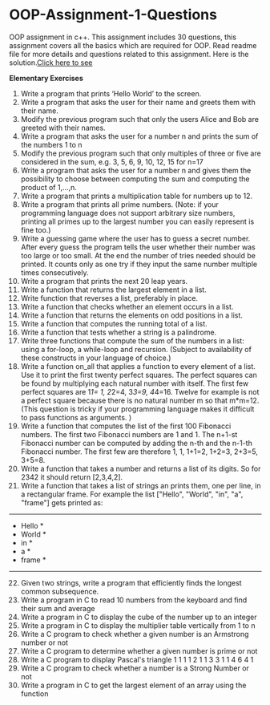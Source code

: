 # OOP-Assignment-1-Questions
OOP assignment in c++. This assignment includes 30 questions, this assignment covers all the basics which are required for OOP. Read readme file for more details and questions related to this assignment. Here is the solution.<a href="https://drive.google.com/file/d/1R4z42ohmT9-mtNmvZFet2nBwHkSzGfCq/view">Click here to see</a>

<b>Elementary Exercises</b>
1. Write a program that prints ‘Hello World’ to the screen.
2. Write a program that asks the user for their name and greets them with 
their name.
3. Modify the previous program such that only the users Alice and Bob are 
greeted with their names.
4. Write a program that asks the user for a number n and prints the sum of 
the numbers 1 to n
5. Modify the previous program such that only multiples of three or five are 
considered in the sum, e.g. 3, 5, 6, 9, 10, 12, 15 for n=17
6. Write a program that asks the user for a number n and gives them the 
possibility to choose between computing the sum and computing the 
product of 1,…,n.
7. Write a program that prints a multiplication table for numbers up to 12.
8. Write a program that prints all prime numbers. (Note: if your programming 
language does not support arbitrary size numbers, printing all primes up 
to the largest number you can easily represent is fine too.)
9. Write a guessing game where the user has to guess a secret number. 
After every guess the program tells the user whether their number was 
too large or too small. At the end the number of tries needed should be 
printed. It counts only as one try if they input the same number multiple 
times consecutively.
10. Write a program that prints the next 20 leap years.
11. Write a function that returns the largest element in a list.
12. Write function that reverses a list, preferably in place.
13. Write a function that checks whether an element occurs in a list.
14. Write a function that returns the elements on odd positions in a list.
15. Write a function that computes the running total of a list.
16. Write a function that tests whether a string is a palindrome.
17. Write three functions that compute the sum of the numbers in a list: using 
a for-loop, a while-loop and recursion. (Subject to availability of these 
constructs in your language of choice.)
18. Write a function on_all that applies a function to every element of a list. 
Use it to print the first twenty perfect squares. The perfect squares can 
be found by multiplying each natural number with itself. The first few 
perfect squares are 1*1= 1, 2*2=4, 3*3=9, 4*4=16. Twelve for example is not a 
perfect square because there is no natural number m so that m*m=12. (This 
question is tricky if your programming language makes it difficult to pass 
functions as arguments. )
19. Write a function that computes the list of the first 100 Fibonacci numbers. 
The first two Fibonacci numbers are 1 and 1. The n+1-st Fibonacci number 
can be computed by adding the n-th and the n-1-th Fibonacci number. The 
first few are therefore 1, 1, 1+1=2, 1+2=3, 2+3=5, 3+5=8.
20. Write a function that takes a number and returns a list of its digits. So 
for 2342 it should return [2,3,4,2].
21. Write a function that takes a list of strings an prints them, one per line, in 
a rectangular frame. For example the list ["Hello", "World", "in", "a", 
"frame"] gets printed as:
*********
* Hello *
* World *
* in *
* a *
* frame *
*********
22. Given two strings, write a program that efficiently finds the longest 
common subsequence.
23. Write a program in C to read 10 numbers from the keyboard and find their 
sum and average
24. Write a program in C to display the cube of the number up to an integer
25. Write a program in C to display the multiplier table vertically from 1 to n
26. Write a C program to check whether a given number is an Armstrong 
number or not
27. Write a C program to determine whether a given number is prime or not
28. Write a C program to display Pascal's triangle
        1
      1   1 
    1   2   1 
  1   3   3   1
1   4   6   4   1 
29. Write a C program to check whether a number is a Strong Number or not
30. Write a program in C to get the largest element of an array using the 
function
